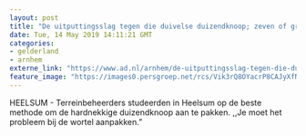 ```yaml
---
layout: post
title: "De uitputtingsslag tegen die duivelse duizendknoop; zeven of graven?"
date: Tue, 14 May 2019 14:11:21 GMT
categories: 
- gelderland 
- arnhem 
externe_link: "https://www.ad.nl/arnhem/de-uitputtingsslag-tegen-die-duivelse-duizendknoop-zeven-of-graven~aa70b14a/"
feature_image: "https://images0.persgroep.net/rcs/Vik3rQ8OYacrP8CAJyXfNuFBZ9c/diocontent/147687745/_fitwidth/400/?appId=21791a8992982cd8da851550a453bd7f&quality=0.7"
---
```


HEELSUM - Terreinbeheerders studeerden in Heelsum op de beste methode om de hardnekkige duizendknoop aan te pakken. ,,Je moet het probleem bij de wortel aanpakken.”
